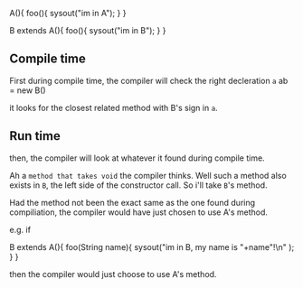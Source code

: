 A(){
    foo(){
    sysout("im in A");
}
}

B extends A(){
    foo(){
    sysout("im in B");
}
}

## Compile time

First during compile time, the compiler will check the right decleration
`a` ab  = new B()

it looks for the closest related method with B's sign in `a`. 

## Run time

then, the compiler will look at whatever it found during compile time.

Ah a `method that takes void` the compiler thinks. Well such a method also exists in `B`, the left side of the constructor call. So i'll take `B`'s method.

Had the method not been the exact same as the one found during compiliation, the compiler would have just chosen to use A's method.

e.g. if 

B extends A(){
    foo(String name){
    sysout("im in B, my name is "+name"!\n" );
}
}

then the compiler would just choose to use A's method.
